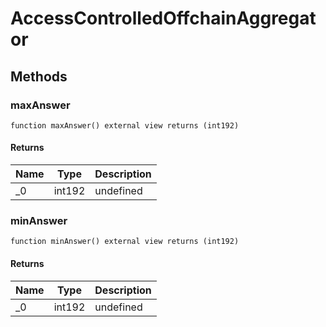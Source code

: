 # AccessControlledOffchainAggregator









## Methods

### maxAnswer

```solidity
function maxAnswer() external view returns (int192)
```






#### Returns

| Name | Type | Description |
|---|---|---|
| _0 | int192 | undefined |

### minAnswer

```solidity
function minAnswer() external view returns (int192)
```






#### Returns

| Name | Type | Description |
|---|---|---|
| _0 | int192 | undefined |




